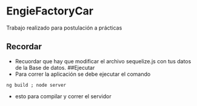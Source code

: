 # EngieFactoryCar
Trabajo realizado para postulación a prácticas
## Recordar
* Recuordar que hay que modificar el archivo sequelize.js con tus datos de la Base de datos.
##Ejecutar
 * Para correr la aplicación se debe ejecutar el comando 
 
 ~~~
 ng build ; node server
 ~~~

* esto para compilar y correr el servidor
